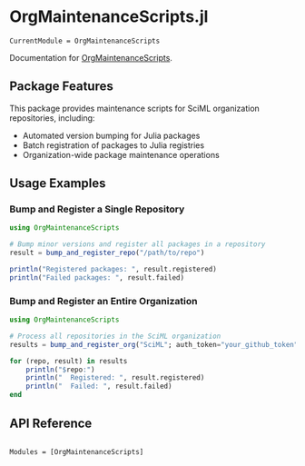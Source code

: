 # OrgMaintenanceScripts.jl

```@meta
CurrentModule = OrgMaintenanceScripts
```

Documentation for [OrgMaintenanceScripts](https://github.com/SciML/OrgMaintenanceScripts.jl).

## Package Features

This package provides maintenance scripts for SciML organization repositories, including:

- Automated version bumping for Julia packages
- Batch registration of packages to Julia registries
- Organization-wide package maintenance operations

## Usage Examples

### Bump and Register a Single Repository

```julia
using OrgMaintenanceScripts

# Bump minor versions and register all packages in a repository
result = bump_and_register_repo("/path/to/repo")

println("Registered packages: ", result.registered)
println("Failed packages: ", result.failed)
```

### Bump and Register an Entire Organization

```julia
using OrgMaintenanceScripts

# Process all repositories in the SciML organization
results = bump_and_register_org("SciML"; auth_token="your_github_token")

for (repo, result) in results
    println("$repo:")
    println("  Registered: ", result.registered)
    println("  Failed: ", result.failed)
end
```

## API Reference

```@index
```

```@autodocs
Modules = [OrgMaintenanceScripts]
```